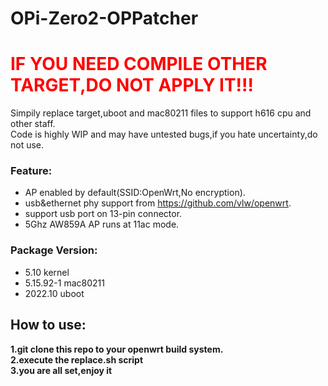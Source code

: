# OPi-Zero2-OPPatcher
# <font color='red'>**IF YOU NEED COMPILE OTHER TARGET,DO NOT APPLY IT!!!**</font>
Simpily replace target,uboot and mac80211 files to support h616 cpu and other staff.  
Code is highly WIP and may have untested bugs,if you hate uncertainty,do not use.
### Feature:
- AP enabled by default(SSID:OpenWrt,No encryption).
- usb&ethernet phy support from https://github.com/vlw/openwrt.
- support usb port on 13-pin connector.
- 5Ghz AW859A AP runs at 11ac mode.
### Package Version:
- 5.10 kernel
- 5.15.92-1 mac80211
- 2022.10 uboot

## How to use:
**1.git clone this repo to your openwrt build system.**  
**2.execute the replace.sh script**  
**3.you are all set,enjoy it**
